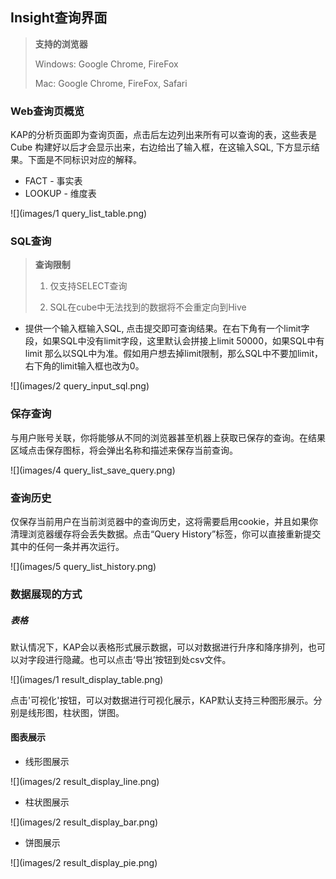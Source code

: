 ## Insight查询界面

> **支持的浏览器**
>
> Windows: Google Chrome, FireFox
>
> Mac: Google Chrome, FireFox, Safari

### Web查询页概览
KAP的分析页面即为查询页面，点击后左边列出来所有可以查询的表，这些表是Cube 构建好以后才会显示出来，右边给出了输入框，在这输入SQL, 下方显示结果。下面是不同标识对应的解释。
* FACT - 事实表
* LOOKUP - 维度表

![](images/1 query_list_table.png)

### SQL查询
> **查询限制**
>
> 1. 仅支持SELECT查询
>
> 2. SQL在cube中无法找到的数据将不会重定向到Hive

* 提供一个输入框输入SQL, 点击提交即可查询结果。在右下角有一个limit字段，如果SQL中没有limit字段，这里默认会拼接上limit 50000，如果SQL中有limit 那么以SQL中为准。假如用户想去掉limit限制，那么SQL中不要加limit，右下角的limit输入框也改为0。

![](images/2 query_input_sql.png)


### 保存查询
与用户账号关联，你将能够从不同的浏览器甚至机器上获取已保存的查询。在结果区域点击保存图标，将会弹出名称和描述来保存当前查询。

![](images/4 query_list_save_query.png)

### 查询历史
   仅保存当前用户在当前浏览器中的查询历史，这将需要启用cookie，并且如果你清理浏览器缓存将会丢失数据。点击“Query History”标签，你可以直接重新提交其中的任何一条并再次运行。

![](images/5 query_list_history.png)

### 数据展现的方式

##### 表格

默认情况下，KAP会以表格形式展示数据，可以对数据进行升序和降序排列，也可以对字段进行隐藏。也可以点击‘导出’按钮到处csv文件。

![](images/1 result_display_table.png)

点击'可视化'按钮，可以对数据进行可视化展示，KAP默认支持三种图形展示。分别是线形图，柱状图，饼图。

#### 图表展示

- 线形图展示

![](images/2 result_display_line.png)

- 柱状图展示 

![](images/2 result_display_bar.png)

- 饼图展示

![](images/2 result_display_pie.png)